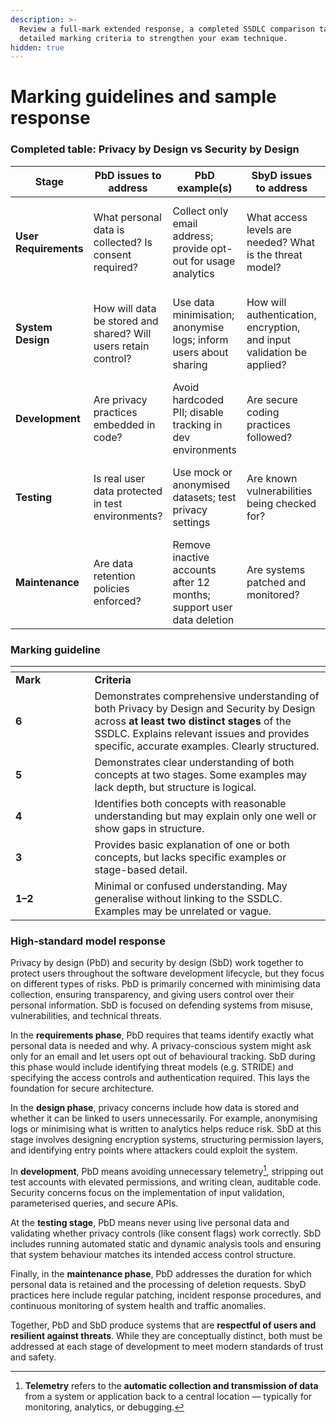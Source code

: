 ```yaml
---
description: >-
  Review a full-mark extended response, a completed SSDLC comparison table, and
  detailed marking criteria to strengthen your exam technique.
hidden: true
---
```


# Marking guidelines and sample response

### Completed table: Privacy by Design vs Security by Design

| **Stage**             | **PbD issues to address**                                      | **PbD example(s)**                                                   | **SbyD issues to address**                                            | **SbyD example(s)**                                                |
| --------------------- | -------------------------------------------------------------- | -------------------------------------------------------------------- | --------------------------------------------------------------------- | ------------------------------------------------------------------ |
| **User Requirements** | What personal data is collected? Is consent required?          | Collect only email address; provide opt-out for usage analytics      | What access levels are needed? What is the threat model?              | Define role-based access control (RBAC); conduct STRIDE analysis   |
| **System Design**     | How will data be stored and shared? Will users retain control? | Use data minimisation; anonymise logs; inform users about sharing    | How will authentication, encryption, and input validation be applied? | Design multi-factor authentication (MFA); encrypt sensitive fields |
| **Development**       | Are privacy practices embedded in code?                        | Avoid hardcoded PII; disable tracking in dev environments            | Are secure coding practices followed?                                 | Use parameterised SQL; validate inputs using schemas               |
| **Testing**           | Is real user data protected in test environments?              | Use mock or anonymised datasets; test privacy settings               | Are known vulnerabilities being checked for?                          | Apply SAST and DAST tools; log access attempts and anomalies       |
| **Maintenance**       | Are data retention policies enforced?                          | Remove inactive accounts after 12 months; support user data deletion | Are systems patched and monitored?                                    | Run vulnerability scans; apply security updates promptly           |

### Marking guideline

<table data-header-hidden><thead><tr><th width="110.46875"></th><th></th></tr></thead><tbody><tr><td><strong>Mark</strong></td><td><strong>Criteria</strong></td></tr><tr><td><strong>6</strong></td><td>Demonstrates comprehensive understanding of both Privacy by Design and Security by Design across <strong>at least two distinct stages</strong> of the SSDLC. Explains relevant issues and provides specific, accurate examples. Clearly structured.</td></tr><tr><td><strong>5</strong></td><td>Demonstrates clear understanding of both concepts at two stages. Some examples may lack depth, but structure is logical.</td></tr><tr><td><strong>4</strong></td><td>Identifies both concepts with reasonable understanding but may explain only one well or show gaps in structure.</td></tr><tr><td><strong>3</strong></td><td>Provides basic explanation of one or both concepts, but lacks specific examples or stage-based detail.</td></tr><tr><td><strong>1–2</strong></td><td>Minimal or confused understanding. May generalise without linking to the SSDLC. Examples may be unrelated or vague.</td></tr></tbody></table>

### High-standard model response

Privacy by design (PbD) and security by design (SbD) work together to protect users throughout the software development lifecycle, but they focus on different types of risks. PbD is primarily concerned with minimising data collection, ensuring transparency, and giving users control over their personal information. SbD is focused on defending systems from misuse, vulnerabilities, and technical threats.

In the **requirements phase**, PbD requires that teams identify exactly what personal data is needed and why. A privacy-conscious system might ask only for an email and let users opt out of behavioural tracking. SbD during this phase would include identifying threat models (e.g. STRIDE) and specifying the access controls and authentication required. This lays the foundation for secure architecture.

In the **design phase**, privacy concerns include how data is stored and whether it can be linked to users unnecessarily. For example, anonymising logs or minimising what is written to analytics helps reduce risk. SbD at this stage involves designing encryption systems, structuring permission layers, and identifying entry points where attackers could exploit the system.

In **development**, PbD means avoiding unnecessary telemetry[^1], stripping out test accounts with elevated permissions, and writing clean, auditable code. Security concerns focus on the implementation of input validation, parameterised queries, and secure APIs.

At the **testing stage**, PbD means never using live personal data and validating whether privacy controls (like consent flags) work correctly. SbD includes running automated static and dynamic analysis tools and ensuring that system behaviour matches its intended access control structure.

Finally, in the **maintenance phase**, PbD addresses the duration for which personal data is retained and the processing of deletion requests. SbyD practices here include regular patching, incident response procedures, and continuous monitoring of system health and traffic anomalies.

Together, PbD and SbD produce systems that are **respectful of users and resilient against threats**. While they are conceptually distinct, both must be addressed at each stage of development to meet modern standards of trust and safety.

[^1]: **Telemetry** refers to the **automatic collection and transmission of data** from a system or application back to a central location — typically for monitoring, analytics, or debugging.
